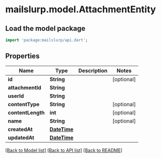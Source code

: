 # mailslurp.model.AttachmentEntity

## Load the model package
```dart
import 'package:mailslurp/api.dart';
```

## Properties
Name | Type | Description | Notes
------------ | ------------- | ------------- | -------------
**id** | **String** |  | [optional] 
**attachmentId** | **String** |  | 
**userId** | **String** |  | 
**contentType** | **String** |  | [optional] 
**contentLength** | **int** |  | [optional] 
**name** | **String** |  | [optional] 
**createdAt** | [**DateTime**](DateTime) |  | 
**updatedAt** | [**DateTime**](DateTime) |  | 

[[Back to Model list]](../README#documentation-for-models) [[Back to API list]](../README#documentation-for-api-endpoints) [[Back to README]](../README)


